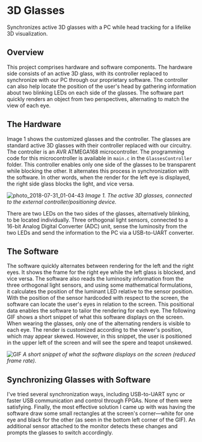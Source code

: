 # 3D Glasses
Synchronizes active 3D glasses with a PC while head tracking for a lifelike 3D visualization.

## Overview
This project comprises hardware and software components.
The hardware side consists of an active 3D glass, with its controller replaced to synchronize with our PC through our proprietary software.
The controller can also help locate the position of the user's head by gathering information about two blinking LEDs on each side of the glasses.
The software part quickly renders an object from two perspectives, alternating to match the view of each eye.

## The Hardware
Image 1 shows the customized glasses and the controller.
The glasses are standard active 3D glasses with their controller replaced with our circuitry.
The controller is an AVR ATMEGA168 microcontroller. The programming code for this microcontroller is available in `main.c` in the `GlassesController` folder.
This controller enables only one side of the glasses to be transparent while blocking the other. It alternates this process in synchronization with the software. In other words, when the render for the left eye is displayed, the right side glass blocks the light, and vice versa.

![photo_2018-07-31_01-04-43](https://github.com/SamanMohseni/3DGlasses/assets/51726090/5545dd1d-7de3-486b-942a-0897ad904a3e)
*Image 1. The active 3D glasses, connected to the external controller/positioning device.*

There are two LEDs on the two sides of the glasses, alternatively blinking, to be located individually.
Three orthogonal light sensors, connected to a 16-bit Analog Digital Converter (ADC) unit, sense the luminosity from the two LEDs and send the information to the PC via a USB-to-UART converter.

## The Software
The software quickly alternates between rendering for the left and the right eyes. It shows the frame for the right eye while the left glass is blocked, and vice versa.
The software also reads the luminosity information from the three orthogonal light sensors, and using some mathematical formulations, it calculates the position of the luminant LED relative to the sensor position.
With the position of the sensor hardcoded with respect to the screen, the software can locate the user's eyes in relation to the screen.
This positional data enables the software to tailor the rendering for each eye.
The following GIF shows a short snippet of what this software displays on the screen. When wearing the glasses, only one of the alternating renders is visible to each eye. The render is customized according to the viewer's position, which may appear skewed. However, in this snippet, the user is positioned in the upper left of the screen and will see the spere and teapot unskewed.

![GIF](https://github.com/SamanMohseni/3DGlasses/assets/51726090/7744ef42-34ef-4dc9-a212-29856dd44a45)
*A short snippet of what the software displays on the screen (reduced frame rate).*

## Synchronizing Glasses with Software
I've tried several synchronization ways, including USB-to-UART sync or faster USB communication and control through FPGAs. None of them were satisfying.
Finally, the most effective solution I came up with was having the software draw some small rectangles at the screen's corner—white for one eye and black for the other (as seen in the bottom left corner of the GIF).
An additional sensor attached to the monitor detects these changes and prompts the glasses to switch accordingly.
